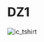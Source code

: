 # DZ1

![ic_tshirt](https://user-images.githubusercontent.com/74638945/99482524-b3965200-298e-11eb-9bab-743251d70293.png)
